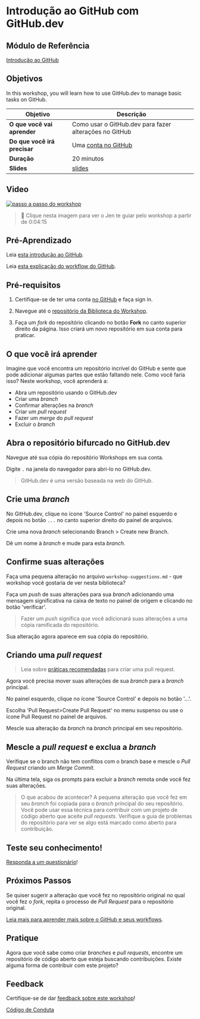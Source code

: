 # Introdução ao GitHub com GitHub.dev

## Módulo de Referência

[Introdução ao GitHub](https://docs.microsoft.com/pt-br/learn/modules/introduction-to-github/?WT.mc_id=academic-55780-jelooper)

## Objetivos

In this workshop, you will learn how to use GitHub.dev to manage basic tasks on GitHub.

| **Objetivo**                 | Descrição                                              |
|------------------------------|--------------------------------------------------------|
| **O que você vai aprender**  | Como usar o GitHub.dev para fazer alterações no GitHub |
| **Do que você irá precisar** | Uma [conta no GitHub](https://github.com)              |
| **Duração**                  | 20 minutos                                             |
| **Slides**                   | [slides](../../slides.pptx)                            |

## Video

[![passo a passo do workshop](../../images/promo.png)](https://youtu.be/QJHd4jf4ekI "passo a passo do workshop")
> 🎥 Clique nesta imagem para ver o Jen te guiar pelo workshop a partir de 0:04:15

## Pré-Aprendizado

Leia [esta introdução ao GitHub](https://docs.microsoft.com/pt-br/learn/modules/introduction-to-github/1-introduction/?WT.mc_id=academic-55780-jelooper).

Leia [esta explicação do workflow do GitHub](https://docs.microsoft.com/pt-br/learn/modules/introduction-to-github/2-what-is-github/?WT.mc_id=academic-55780-jelooper).

## Pré-requisitos

1. Certifique-se de ter uma conta [no GitHub](https://github.com) e faça sign in.

2. Navegue até o [repositório da Biblioteca do Workshop](https://github.com/microsoft/workshop-library).

3. Faça um *fork* do repositório clicando no botão **Fork** no canto superior direito da página. Isso criará um novo repositório em sua conta para praticar.

## O que você irá aprender

Imagine que você encontra um repositório incrível do GitHub e sente que pode adicionar algumas partes que estão faltando nele. Como você faria isso? Neste workshop, você aprenderá a:

- Abra um repositório usando o GitHub.dev
- Criar uma *branch*
- Confirmar alterações na *branch*
- Criar um *pull request*
- Fazer um *merge* do *pull request*
- Excluir o *branch*

## Abra o repositório bifurcado no GitHub.dev

Navegue até sua cópia do repositório Workshops em sua conta. 

Digite `.` na janela do navegador para abri-lo no GitHub.dev.

> GitHub.dev é uma versão baseada na web do GitHub.

## Crie uma *branch*

No GitHub.dev, clique no ícone 'Source Control' no painel esquerdo e depois no botão `...` no canto superior direito do painel de arquivos.

Crie uma nova *branch* selecionando Branch > Create new Branch.

Dê um nome à *branch* e mude para esta *branch*.

## Confirme suas alterações

Faça uma pequena alteração no arquivo `workshop-suggestions.md` - que workshop você gostaria de ver nesta biblioteca?

Faça um *push* de suas alterações para sua *branch* adicionando uma mensagem significativa na caixa de texto no painel de origem e clicando no botão 'verificar'. 

> Fazer um *push* significa que você adicionará suas alterações a uma cópia ramificada do repositório.

Sua alteração agora aparece em sua cópia do repositório.

## Criando uma *pull request*

> Leia sobre [práticas recomendadas](https://docs.microsoft.com/pt-br/learn/modules/contribute-open-source/4-exercise-create-pr/?WT.mc_id=academic-55780-jelooper) para criar uma pull request.

Agora você precisa mover suas alterações de sua *branch* para a *branch* principal.

No painel esquerdo, clique no ícone 'Source Control' e depois no botão '...'.

Escolha 'Pull Request>Create Pull Request' no menu suspenso ou use o ícone Pull Request no painel de arquivos.

Mescle sua alteração da *branch* na *branch* principal em seu repositório.

## Mescle a *pull request* e exclua a *branch*

Verifique se o branch não tem conflitos com o branch base e mescle o *Pull Request* criando um *Merge Commit*.

Na última tela, siga os prompts para excluir a *branch* remota onde você fez suas alterações.

> O que acabou de acontecer? A pequena alteração que você fez em seu *branch* foi copiada para o *branch* principal do seu repositório. Você pode usar essa técnica para contribuir com um projeto de código aberto que aceite *pull requests*. Verifique a guia de problemas do repositório para ver se algo está marcado como aberto para contribuição.

## Teste seu conhecimento!

[Responda a um questionário](https://docs.microsoft.com/pt-br/learn/modules/introduction-to-github/4-knowledge-check/?WT.mc_id=academic-55780-jelooper)!

## Próximos Passos

Se quiser sugerir a alteração que você fez no repositório original no qual você fez o *fork*, repita o processo de *Pull Request* para o repositório original.

[Leia mais para aprender mais sobre o GitHub e seus workflows](https://docs.microsoft.com/pt-br/learn/modules/contribute-open-source/5-next-steps/?WT.mc_id=academic-55780-jelooper).

## Pratique

Agora que você sabe como criar *branches* e *pull requests*, encontre um repositório de código aberto que esteja buscando contribuições. Existe alguma forma de contribuir com este projeto?

## Feedback

Certifique-se de dar [feedback sobre este workshop](https://forms.office.com/r/MdhJWMZthR)!

[Código de Conduta](../../../../CODE_OF_CONDUCT.md)


